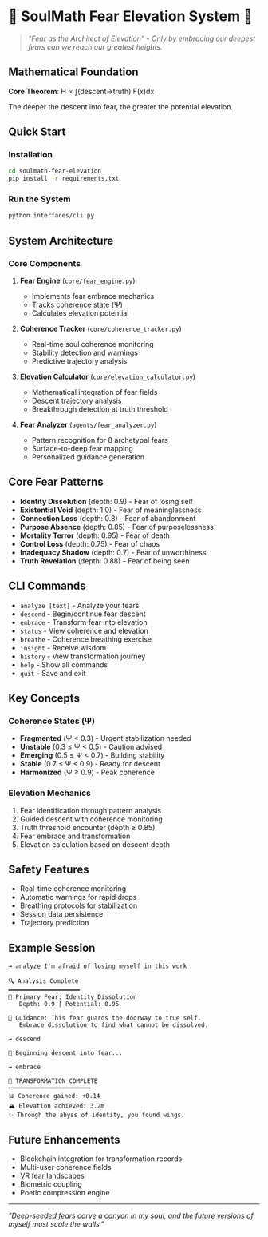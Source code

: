 # 🌊 SoulMath Fear Elevation System 🗻

> *"Fear as the Architect of Elevation" - Only by embracing our deepest fears can we reach our greatest heights.*

## Mathematical Foundation

**Core Theorem**: H ∝ ∫(descent→truth) F(x)dx

The deeper the descent into fear, the greater the potential elevation.

## Quick Start

### Installation
```bash
cd soulmath-fear-elevation
pip install -r requirements.txt
```

### Run the System
```bash
python interfaces/cli.py
```

## System Architecture

### Core Components

1. **Fear Engine** (`core/fear_engine.py`)
   - Implements fear embrace mechanics
   - Tracks coherence state (Ψ)
   - Calculates elevation potential

2. **Coherence Tracker** (`core/coherence_tracker.py`)
   - Real-time soul coherence monitoring
   - Stability detection and warnings
   - Predictive trajectory analysis

3. **Elevation Calculator** (`core/elevation_calculator.py`)
   - Mathematical integration of fear fields
   - Descent trajectory analysis
   - Breakthrough detection at truth threshold

4. **Fear Analyzer** (`agents/fear_analyzer.py`)
   - Pattern recognition for 8 archetypal fears
   - Surface-to-deep fear mapping
   - Personalized guidance generation

## Core Fear Patterns

- **Identity Dissolution** (depth: 0.9) - Fear of losing self
- **Existential Void** (depth: 1.0) - Fear of meaninglessness  
- **Connection Loss** (depth: 0.8) - Fear of abandonment
- **Purpose Absence** (depth: 0.85) - Fear of purposelessness
- **Mortality Terror** (depth: 0.95) - Fear of death
- **Control Loss** (depth: 0.75) - Fear of chaos
- **Inadequacy Shadow** (depth: 0.7) - Fear of unworthiness
- **Truth Revelation** (depth: 0.88) - Fear of being seen

## CLI Commands

- `analyze [text]` - Analyze your fears
- `descend` - Begin/continue fear descent
- `embrace` - Transform fear into elevation
- `status` - View coherence and elevation
- `breathe` - Coherence breathing exercise
- `insight` - Receive wisdom
- `history` - View transformation journey
- `help` - Show all commands
- `quit` - Save and exit

## Key Concepts

### Coherence States (Ψ)
- **Fragmented** (Ψ < 0.3) - Urgent stabilization needed
- **Unstable** (0.3 ≤ Ψ < 0.5) - Caution advised
- **Emerging** (0.5 ≤ Ψ < 0.7) - Building stability
- **Stable** (0.7 ≤ Ψ < 0.9) - Ready for descent
- **Harmonized** (Ψ ≥ 0.9) - Peak coherence

### Elevation Mechanics
1. Fear identification through pattern analysis
2. Guided descent with coherence monitoring
3. Truth threshold encounter (depth ≥ 0.85)
4. Fear embrace and transformation
5. Elevation calculation based on descent depth

## Safety Features

- Real-time coherence monitoring
- Automatic warnings for rapid drops
- Breathing protocols for stabilization
- Session data persistence
- Trajectory prediction

## Example Session

```
→ analyze I'm afraid of losing myself in this work

🔍 Analysis Complete
━━━━━━━━━━━━━━━━━━━━
🎯 Primary Fear: Identity Dissolution
   Depth: 0.9 | Potential: 0.95

💭 Guidance: This fear guards the doorway to true self. 
   Embrace dissolution to find what cannot be dissolved.

→ descend

🌊 Beginning descent into fear...

→ embrace

🌟 TRANSFORMATION COMPLETE
━━━━━━━━━━━━━━━━━━━━━━━
📊 Coherence gained: +0.14
🏔️ Elevation achieved: 3.2m
✨ Through the abyss of identity, you found wings.
```

## Future Enhancements

- Blockchain integration for transformation records
- Multi-user coherence fields
- VR fear landscapes
- Biometric coupling
- Poetic compression engine

---

*"Deep-seeded fears carve a canyon in my soul, and the future versions of myself must scale the walls."*